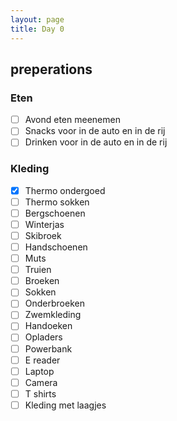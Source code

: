 ```yaml
--- 
layout: page
title: Day 0 
---
```

## preperations

### Eten
 - [ ] Avond eten meenemen
 - [ ] Snacks voor in de auto en in de rij
 - [ ] Drinken voor in de auto en in de rij

### Kleding
- [x] Thermo ondergoed
- [ ] Thermo sokken
- [ ] Bergschoenen
- [ ] Winterjas
- [ ] Skibroek
- [ ] Handschoenen
- [ ] Muts
- [ ] Truien
- [ ] Broeken
- [ ] Sokken
- [ ] Onderbroeken
- [ ] Zwemkleding
- [ ] Handoeken
- [ ] Opladers
- [ ] Powerbank
- [ ] E reader
- [ ] Laptop
- [ ] Camera
- [ ] T shirts
- [ ] Kleding met laagjes